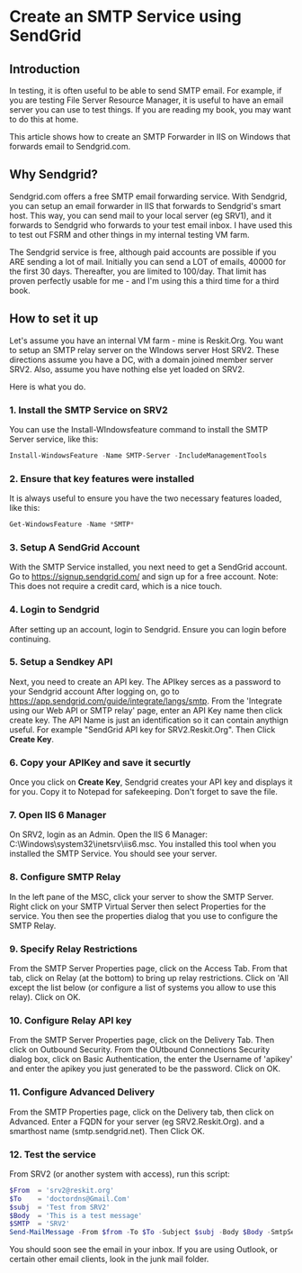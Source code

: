 # Create an SMTP Service using SendGrid

## Introduction
In testing, it is often useful to be able to send SMTP email.
For example, if you are testing File Server Resource Manager, it is useful to have an email server you can use to test things. 
If you are reading my book, you may want to do this at home.

This article shows how to create an SMTP Forwarder in IIS on Windows that forwards email to Sendgrid.com.

## Why Sendgrid?
Sendgrid.com offers a free SMTP email forwarding service. 
With Sendgrid, you can setup an email forwarder in IIS that forwards to Sendgrid's smart host. 
This way, you can send mail to your local server (eg SRV1), and it forwards to Sendgrid who forwards to your test email inbox.
I have used this to test out FSRM and other things in my internal testing VM farm.

The Sendgrid service is free, although paid accounts are possible if you ARE sending a lot of mail.
Initially you can send a LOT of emails, 40000 for the first 30 days.
Thereafter, you are limited to 100/day.
That limit has proven perfectly usable for me - and I'm using this a third time for a third book.

## How to set it up
Let's assume you have an internal VM farm - mine is Reskit.Org.
You want to setup an SMTP relay server on the WIndows server Host SRV2.
These directions assume you have a DC, with a domain joined member server SRV2.
Also, assume you have nothing else yet loaded on SRV2.

Here is what you do.

### 1. Install the SMTP Service on SRV2

You can use the Install-WIndowsfeature command to install the SMTP Server service, like this:

```powershell
Install-WindowsFeature -Name SMTP-Server -IncludeManagementTools
```

### 2. Ensure that key features were installed

It is always useful to ensure you have the two necessary features loaded, like this:

```powershell
Get-WindowsFeature -Name *SMTP*
```

### 3. Setup A SendGrid Account

With the SMTP Service installed, you next need to get a SendGrid account.
Go to <https://signup.sendgrid.com/> and sign up for a free account.
Note: This does not require a credit card, which is a nice touch.

### 4. Login to Sendgrid

After setting up an account, login to Sendgrid.
Ensure you can login before continuing.

### 5. Setup a Sendkey API

Next, you need to create an API key.
The APIkey serces as a password to your Sendgrid account
After logging on, go to <https://app.sendgrid.com/guide/integrate/langs/smtp>.
From the 'Integrate using our Web API or SMTP relay' page, enter an API Key name then click create key.
The API Name is just an identification so it can contain anythign useful.
For example "SendGrid API key for SRV2.Reskit.Org".
Then Click **Create Key**.

### 6. Copy your APIKey and save it securtly

Once you click on **Create Key**, Sendgrid creates your API key and displays it for you.
Copy it to Notepad for safekeeping. 
Don't forget to save the file.

### 7. Open IIS 6 Manager
On SRV2, login as an Admin.
Open the IIS 6 Manager: C:\Windows\system32\inetsrv\iis6.msc.
You installed this tool when you installed the SMTP Service.
You should see your server.

### 8. Configure SMTP Relay
In the left pane of the MSC, click your server to show the SMTP Server.
Right click on your SMTP Virtual Server then select Properties for the service.
You then see the properties dialog that you use to configure the SMTP Relay.

### 9. Specify Relay Restrictions
From the SMTP Server Properties page, click on the Access Tab.
From that tab, click on Relay (at the bottom) to bring up relay restrictions.
Click on 'All except the list below (or configure a list of systems you allow to use this relay).
Click on OK.

### 10. Configure Relay API key
From the SMTP Server Properties page, click on the Delivery Tab.
Then click on Outbound Security.
From the OUtbound Connections Security dialog box, click on Basic Authentication, the enter the Username of 'apikey' and enter the apikey you just generated to be the password. 
Click on OK.

### 11. Configure Advanced Delivery
From the SMTP Properties page, click on the Delivery tab, then click on Advanced.
Enter a FQDN for your server (eg SRV2.Reskit.Org). and a smarthost name (smtp.sendgrid.net).
Then Click OK.

### 12. Test the service
From SRV2 (or another system with access), run this script:
```powershell
$From  = 'srv2@reskit.org'
$To    = 'doctordns@Gmail.Com'
$subj  = 'Test from SRV2'
$Body  = 'This is a test message'
$SMTP  = 'SRV2'
Send-MailMessage -From $from -To $To -Subject $subj -Body $Body -SmtpServer $SMTP
```


You should soon see the email in your inbox.
If you are using Outlook, or certain other email clients, look in the junk mail folder.